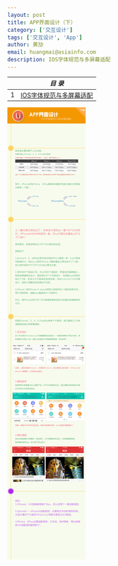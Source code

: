 ```yaml
---
layout: post
title: APP界面设计（下）
category: ['交互设计']
tags: ['交互设计', 'App']
author: 黄劢
email: huangmai@asiainfo.com
description: IOS字体规范与多屏幕适配
---
```


|  |  *目 录* |
| --- | --- |
| 1 | [IOS字体规范与多屏幕适配](#1st) |

<a id="1st"></a>

![20161205img01](/images/huangmai/20161205img01.jpg)

